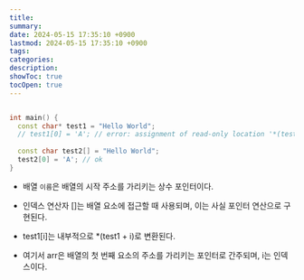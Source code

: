 ```yaml
---
title: 
summary: 
date: 2024-05-15 17:35:10 +0900
lastmod: 2024-05-15 17:35:10 +0900
tags: 
categories: 
description: 
showToc: true
tocOpen: true
---
```


```cpp

int main() {
  const char* test1 = "Hello World";
  // test1[0] = 'A'; // error: assignment of read-only location '*(test1 + 0)'
  
  const char test2[] = "Hello World";
  test2[0] = 'A'; // ok
}
```

- 배열 `이름`은 배열의 시작 주소를 가리키는 상수 포인터이다.

- 인덱스 연산자 []는 배열 요소에 접근할 때 사용되며, 이는 사실 포인터 연산으로 구현된다. 

- test1[i]는 내부적으로 *(test1 + i)로 변환된다. 

- 여기서 arr은 배열의 첫 번째 요소의 주소를 가리키는 포인터로 간주되며, i는 인덱스이다.
